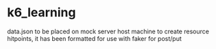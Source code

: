 # k6_learning
 
data.json to be placed on mock server host machine to create resource hitpoints, it has been formatted for use with faker for post/put

